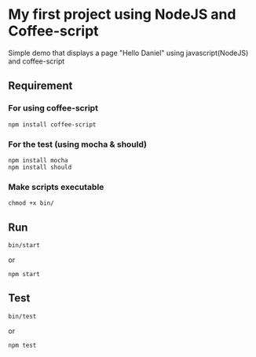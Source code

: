 # My first project using NodeJS and Coffee-script

Simple demo that displays a page "Hello Daniel" using javascript(NodeJS) and coffee-script

## Requirement
### For using coffee-script
```
npm install coffee-script
```

### For the test (using mocha & should)
```
npm install mocha
npm install should
```

### Make scripts executable
```
chmod +x bin/
```

## Run
```
bin/start
```
or
```
npm start
```

## Test
```
bin/test
```
or
```
npm test
```

